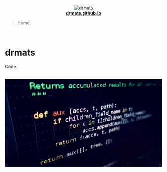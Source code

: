 <p align="center">
    <br />
    <a title="drmats" href="https://drmats.github.io/" target="_blank">
        <img src="https://raw.githubusercontent.com/drmats/drmats.github.io/master/favicon.ico" alt="drmats" />
        <br />
        <b>drmats.github.io</b>
    </a>
</p>

> Home.

<br />




# drmats

Code.




<br />

<img src="https://raw.githubusercontent.com/drmats/drmats.github.io/master/back.jpg" alt="code" />
